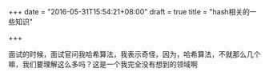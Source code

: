 +++
date = "2016-05-31T15:54:21+08:00"
draft = true
title = "hash相关的一些知识"

+++


面试的时候，面试官问我哈希算法，我表示奇怪，因为，哈希算法，不就那么几个嘛，我们要理解这么多吗？这是一个我完全没有想到的领域啊



